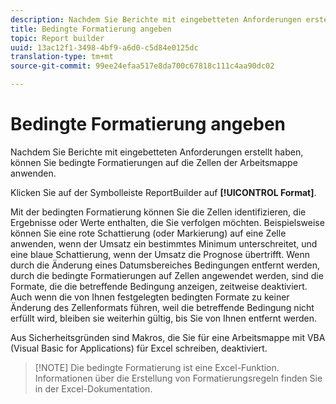 ```yaml
---
description: Nachdem Sie Berichte mit eingebetteten Anforderungen erstellt haben, können Sie bedingte Formatierungen auf die Zellen der Arbeitsmappe anwenden.
title: Bedingte Formatierung angeben
topic: Report builder
uuid: 13ac12f1-3498-4bf9-a6d0-c5d84e0125dc
translation-type: tm+mt
source-git-commit: 99ee24efaa517e8da700c67818c111c4aa90dc02

---
```



# Bedingte Formatierung angeben

Nachdem Sie Berichte mit eingebetteten Anforderungen erstellt haben, können Sie bedingte Formatierungen auf die Zellen der Arbeitsmappe anwenden.

Klicken Sie auf der Symbolleiste ReportBuilder auf **[!UICONTROL Format]**.

Mit der bedingten Formatierung können Sie die Zellen identifizieren, die Ergebnisse oder Werte enthalten, die Sie verfolgen möchten. Beispielsweise können Sie eine rote Schattierung (oder Markierung) auf eine Zelle anwenden, wenn der Umsatz ein bestimmtes Minimum unterschreitet, und eine blaue Schattierung, wenn der Umsatz die Prognose übertrifft. Wenn durch die Änderung eines Datumsbereiches Bedingungen entfernt werden, durch die bedingte Formatierungen auf Zellen angewendet werden, sind die Formate, die die betreffende Bedingung anzeigen, zeitweise deaktiviert. Auch wenn die von Ihnen festgelegten bedingten Formate zu keiner Änderung des Zellenformats führen, weil die betreffende Bedingung nicht erfüllt wird, bleiben sie weiterhin gültig, bis Sie von Ihnen entfernt werden.

Aus Sicherheitsgründen sind Makros, die Sie für eine Arbeitsmappe mit VBA (Visual Basic for Applications) für Excel schreiben, deaktiviert.

> [!NOTE] Die bedingte Formatierung ist eine Excel-Funktion. Informationen über die Erstellung von Formatierungsregeln finden Sie in der Excel-Dokumentation.


